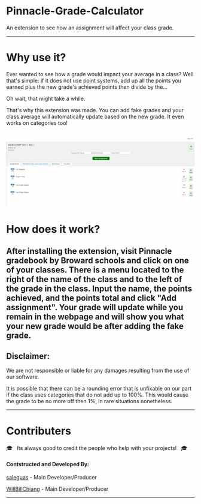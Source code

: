 # Pinnacle-Grade-Calculator

An extension to see how an assignment will affect your class grade. 

-------------------------------------------------------------------
# Why use it?

Ever wanted to see how a grade would impact your average in a class? Well that's simple: if it does not use point systems, add up all the points you earned plus the new grade's achieved points then divide by the...

Oh wait, that might take a while. 

That's why this extension was made. You can add fake grades and your class average will automatically update based on the new grade. It even works on categories too!

![Example of usage](assets/image/preview.gif)
-------------------------------------------------------------------

# How does it work?

After installing the extension, visit Pinnacle gradebook by Broward schools and click on one of your classes. There is a menu located to the right of the name of the class and to the left of the grade in the class. Input the name, the points achieved, and the points total and click "Add assignment". Your grade will update while you remain in the webpage and will show you what your new grade would be after adding the fake grade.
-------------------------------------------------------------------

## Disclaimer:
We are not responsible or liable for any damages resulting from the use of our software.

It is possible that there can be a rounding error that is unfixable on our part if the class uses categories that do not add up to 100%. This would cause the grade to be no more off then 1%, in rare situations nonetheless.

------------------------------------------------------------------------

# Contributers

:mortar_board: &nbsp; Its always good to credit the people who help with your projects! &nbsp; :mortar_board:

#### **Contstructed and Developed By:**
[saleguas](https://github.com/saleguas) - Main Developer/Producer

[WillBillChiang](https://github.com/WillBillChiang) - Main Developer/Producer

------------------------------------------------------------------------

